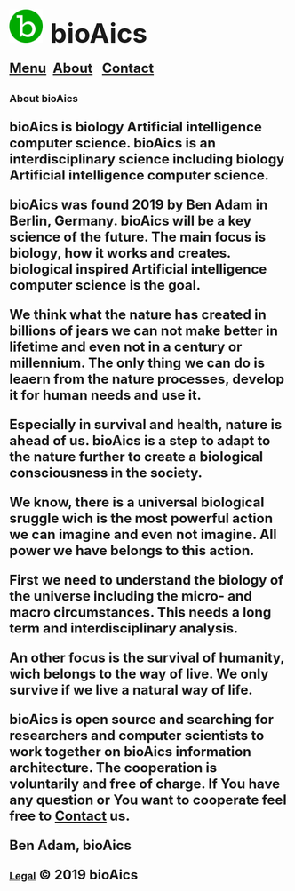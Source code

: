 # <a href="https://bioaics.github.io"><img width="60px" src="/bioAics.svg" /></a> &nbsp;<strong><font size="7">bioAics</font></strong>
<strong><font size="5"><a href="https://bioaics.github.io/menu">Menu</a></font></strong>&nbsp;&nbsp;&nbsp;<strong><font size="5"><a href="https://bioaics.github.io/about">About</a>&nbsp;&nbsp;&nbsp;<strong><font size="5"><a href="https://bioaics.github.io/contact">Contact</a></font></strong>
<p><strong><font size="4">About bioAics</font></strong></p>
<p>bioAics is biology Artificial intelligence computer science. bioAics is an interdisciplinary science including biology Artificial intelligence computer science.</p>
<p>bioAics was found 2019 by Ben Adam in Berlin, Germany. bioAics will be a key science of the future. The main focus is biology, how it works and creates. biological inspired Artificial intelligence computer science is the goal.</p>
<p>We think what the nature has created in billions of jears we can not make better in lifetime and even not in a century or millennium. The only thing we can do is leaern from the nature processes, develop it for human needs and use it.</p>
<p>Especially in survival and health, nature is ahead of us. bioAics is a step to adapt to the nature further to create a biological consciousness in the society.</p>
<p>We know, there is a universal biological sruggle wich is the most powerful action we can imagine and even not imagine. All power we have belongs to this action.</p>
<p>First we need to understand the biology of the universe including the micro- and macro circumstances. This needs a long term and interdisciplinary analysis.</p>
<p>An other focus is the survival of humanity, wich belongs to the way of live. We only survive if we live a natural way of life.</p>
<p>bioAics is open source and searching for researchers and computer scientists to work together on bioAics information architecture. The cooperation is voluntarily and free of charge. If You have any question or You want to cooperate feel free to <strong><a href="https://bioaics.github.io/contact">Contact</a></strong> us.

Ben Adam, bioAics

<strong><font size="4"><a href="https://bioaics.github.io/legal">Legal</a></font></strong> © 2019 bioAics
